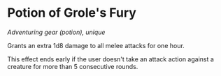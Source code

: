 # Potion of Grole's Fury

*Adventuring gear (potion), unique*

Grants an extra 1d8 damage to all melee attacks for one hour.

This effect ends early if the user doesn't take an attack action against a creature for more than 5 consecutive rounds.
